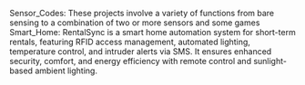 Sensor_Codes: These projects involve a variety of functions from bare sensing to a combination of two or more sensors and some games
Smart_Home: RentalSync is a smart home automation system for short-term rentals, featuring RFID access management, automated lighting, temperature control, and intruder alerts via SMS. It ensures enhanced security, comfort, and energy efficiency with remote control and sunlight-based ambient lighting.
